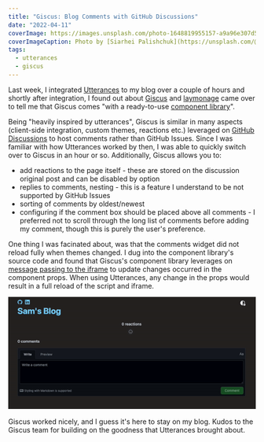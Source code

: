 ```yaml
---
title: "Giscus: Blog Comments with GitHub Discussions"
date: "2022-04-11"
coverImage: https://images.unsplash.com/photo-1648819955157-a9a96e307d56?ixlib=rb-1.2.1&q=80&fm=jpg&crop=entropy&cs=tinysrgb&dl=siarhei-palishchuk-um_LMDP8pSY-unsplash.jpg&w=1920
coverImageCaption: Photo by [Siarhei Palishchuk](https://unsplash.com/@smeshny) on Unsplash
tags:
  - utterances
  - giscus
---
```


Last week, I integrated [Utterances](https://utteranc.es) to my blog over a couple of hours and shortly after integration, I found out about [Giscus](https://giscus.app/) and [laymonage](https://github.com/laymonage) came over to tell me that Giscus comes "with a ready-to-use [component library](https://github.com/giscus/giscus-component)".

Being "heavily inspired by utterances", Giscus is similar in many aspects (client-side integration, custom themes, reactions etc.) leveraged on [GitHub Discussions](https://docs.github.com/en/discussions) to host comments rather than GitHub Issues. Since I was familiar with how Utterances worked by then, I was able to quickly switch over to Giscus in an hour or so. Additionally, Giscus allows you to:

- add reactions to the page itself - these are stored on the discussion original post and can be disabled by option
- replies to comments, nesting - this is a feature I understand to be not supported by GitHub Issues
- sorting of comments by oldest/newest
- configuring if the comment box should be placed above all comments - I preferred not to scroll through the long list of comments before adding my comment, though this is purely the user's preference.

One thing I was facinated about, was that the comments widget did not reload fully when themes changed. I dug into the component library's source code and found that Giscus's component library leverages on [message passing to the iframe](https://github.com/giscus/giscus-component/blob/main/web/src/giscus.ts#L202) to update changes occurred in the component props. When using Utterances, any change in the props would result in a full reload of the script and iframe.

![](https://raw.githubusercontent.com/mauris/site-content/main/assets/d3c0caadbf.gif)

Giscus worked nicely, and I guess it's here to stay on my blog. Kudos to the Giscus team for building on the goodness that Utterances brought about.
